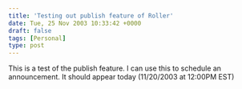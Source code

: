 ```yaml
---
title: 'Testing out publish feature of Roller'
date: Tue, 25 Nov 2003 10:33:42 +0000
draft: false
tags: [Personal]
type: post
---
```


This is a test of the publish feature. I can use this to schedule an announcement. It should appear today (11/20/2003 at 12:00PM EST)